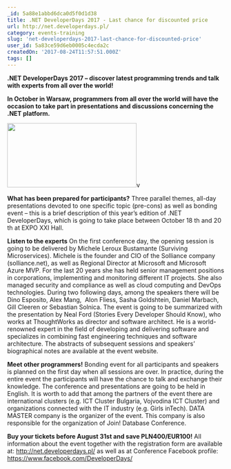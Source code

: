 ```yaml
---
_id: 5a88e1abbd6dca0d5f0d1d38
title: .NET DeveloperDays 2017 - Last chance for discounted price
url: http://net.developerdays.pl/
category: events-training
slug: 'net-developerdays-2017-last-chance-for-discounted-price'
user_id: 5a83ce59d6eb0005c4ecda2c
createdOn: '2017-08-24T11:57:51.000Z'
tags: []
---
```


<p><strong>.NET DeveloperDays 2017 – discover latest programming trends and talk with experts from all over the world!</strong></p>

<p><strong>In October in Warsaw, programmers from all over the world will have the occasion to take part in presentations and discussions concerning the .NET platform.</strong></p>

<p><a href="https://www.dotnetweekly.com/wp-content/uploads/2017/05/net_developer.jpg"><img class="alignnone size-medium wp-image-5804" src="https://www.dotnetweekly.com/wp-content/uploads/2017/05/net_developer-300x149.jpg" alt="" width="300" height="149" /></a>v

<p><strong>What has been prepared for participants?</strong>
Three parallel themes, all-day presentations devoted to one specific topic
(pre-cons) as well as bonding event – this is a brief description of this
year’s edition of .NET DeveloperDays, which is going to take place
between October 18 th and 20 th at EXPO XXI Hall.</p>

<p><strong>Listen to the experts</strong>
On the first conference day, the opening session is going to be delivered
by Michele Leroux Bustamante (Surviving Microservices). Michele is the
founder and CIO of the Solliance company (solliance.net), as well as
Regional Director at Microsoft and Microsoft Azure MVP. For the last 20
years she has held senior management positions in corporations,
implementing and monitoring different IT projects. She also managed
security and compliance as well as cloud computing and DevOps
technologies.
During two following days, among the speakers there will be Dino
Esposito, Alex Mang,  Alon Fliess, Sasha Goldshtein, Daniel Marbach, Gill
Cleeren or Sebastian Solnica.
The event is going to be summarized with the presentation by Neal Ford
(Stories Every Developer Should Know), who works at ThoughtWorks as
director and software architect. He is a world-renowned expert in the field
of developing and delivering software and specializes in combining fast
engineering techniques and software architecture.
The abstracts of subsequent sessions and speakers’ biographical notes are
available at the event website.</p>

<p><strong>Meet other programmers!</strong>
Bonding event for all participants and speakers is planned on the first day
when all sessions are over. In practice, during the entire event the
participants will have the chance to talk and exchange their knowledge.
The conference and presentations are going to be held in English. It is
worth to add that among the partners of the event there are international
clusters (e.g. ICT Cluster Bulgaria, Vojvodina ICT Cluster) and
organizations connected with the IT industry (e.g. Girls inTech).
DATA MASTER company is the organizer of the event. This company is
also responsible for the organization of Join! Database Conference.</p>

<p><strong>Buy your tickets before August 31st and save PLN400/EUR100!</strong>
All information about the event together with the registration form are
available at:
<a href="http://net.developerdays.pl/">http://net.developerdays.pl/</a>
as well as at Conference Facebook profile:
<a href="https://www.facebook.com/DeveloperDays/">https://www.facebook.com/DeveloperDays/</a></p>

